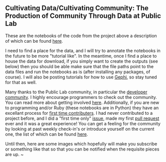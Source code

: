 ## Cultivating Data/Cultivating Community: The Production of Community Through Data at Public Lab

These are the notebooks of the code from the project above a description of which can be found [here](https://publiclab.org/notes/bsugar/03-30-2019/cultivating-community-through-cultivating-data).

I need to find a place for the data, and I will try to annotate the notebooks in the future to be more "tutorial like".  In the meantime, once I find a place to house the data for download, if you simply want to create the outputs (see below) then you should be able make sure that the file paths point to the data files and run the notebooks as is (after installing any packages, of course).  I will also be posting tutorials for how to use [Gephi](https://gephi.org/), so stay tuned for that as well.

Many thanks to the Public Lab community, in particular the [developer community](https://github.com/publiclab/plots2/).  I highly encourage programmers to check out the community.  You can read more about getting involved [here](https://github.com/publiclab/plots2/#developers).  Additionally, if you are new to programming and/or Ruby (these notebooks are in Python) they have an excellant process for [first time contributers](https://code.publiclab.org/).  I had never contributed to a project before, and I did a "first time only" [issue](https://github.com/publiclab/plots2/issues/5412), made my first [pull request](https://github.com/publiclab/plots2/pull/5459) ever and it was a great experience!  You can get a feeling for the community by looking at past weekly check-in's or introduce yourself on the current one, the list of which can be found [here](https://github.com/publiclab/plots2/issues/5627).

Until then, here are some images which hopefully will make you subscribe or something like that so that you can be notified when the requisite pieces are up.
~
